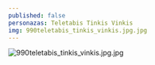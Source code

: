 ```yaml
---
published: false
personazas: Teletabis Tinkis Vinkis
img: 990teletabis_tinkis_vinkis.jpg.jpg
---
```

![990teletabis_tinkis_vinkis.jpg.jpg]({{site.baseurl}}/img/personazai/990teletabis_tinkis_vinkis.jpg.jpg)
